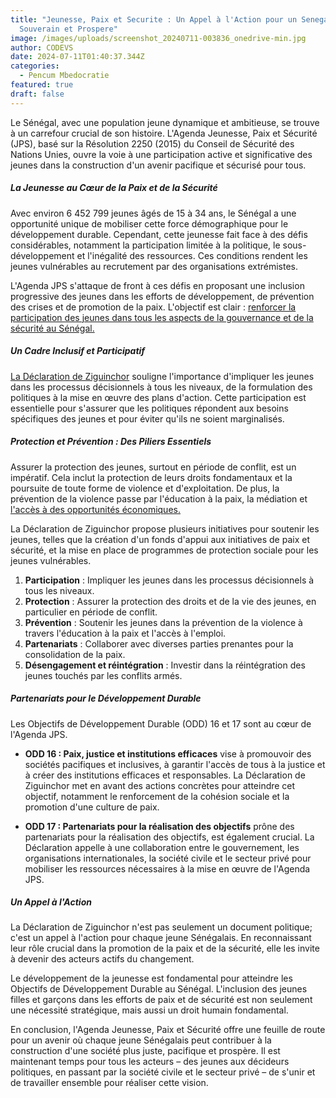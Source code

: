 ```yaml
---
title: "Jeunesse, Paix et Securite : Un Appel à l'Action pour un Senegal
  Souverain et Prospere"
image: /images/uploads/screenshot_20240711-003836_onedrive-min.jpg
author: CODEVS
date: 2024-07-11T01:40:37.344Z
categories:
  - Pencum Mbedocratie
featured: true
draft: false
---
```

Le Sénégal, avec une population jeune dynamique et ambitieuse, se trouve à un carrefour crucial de son histoire. L'Agenda Jeunesse, Paix et Sécurité (JPS), basé sur la Résolution 2250 (2015) du Conseil de Sécurité des Nations Unies, ouvre la voie à une participation active et significative des jeunes dans la construction d'un avenir pacifique et sécurisé pour tous.

##### La Jeunesse au Cœur de la Paix et de la Sécurité
Avec environ 6 452 799 jeunes âgés de 15 à 34 ans, le Sénégal a une opportunité unique de mobiliser cette force démographique pour le développement durable. Cependant, cette jeunesse fait face à des défis considérables, notamment la participation limitée à la politique, le sous-développement et l'inégalité des ressources. Ces conditions rendent les jeunes vulnérables au recrutement par des organisations extrémistes.

L'Agenda JPS s'attaque de front à ces défis en proposant une inclusion progressive des jeunes dans les efforts de développement, de prévention des crises et de promotion de la paix. L'objectif est clair : [renforcer la participation des jeunes dans tous les aspects de la gouvernance et de la sécurité au Sénégal.](https://codevsn.org/actualites/lessence-des-volontaires-communautaires-facteur-de-coh%C3%A9sion-sociale-et-de-la-paix-au-s%C3%A9n%C3%A9gal/)

##### Un Cadre Inclusif et Participatif
[La Déclaration de Ziguinchor](https://codevsn.org/publications/declaration-de-ziguinchor-jeunesse-paix-et-securite/) souligne l'importance d'impliquer les jeunes dans les processus décisionnels à tous les niveaux, de la formulation des politiques à la mise en œuvre des plans d'action. Cette participation est essentielle pour s'assurer que les politiques répondent aux besoins spécifiques des jeunes et pour éviter qu'ils ne soient marginalisés.

##### Protection et Prévention : Des Piliers Essentiels
Assurer la protection des jeunes, surtout en période de conflit, est un impératif. Cela inclut la protection de leurs droits fondamentaux et la poursuite de toute forme de violence et d'exploitation. De plus, la prévention de la violence passe par l'éducation à la paix, la médiation et [l'accès à des opportunités économiques.](https://codevsn.org/actualites/invite-de-rfm-matin-pape-samb-dieye-theorise-et-modelise-lengagement-communautaire-et-ess-au-senegal/)

La Déclaration de Ziguinchor propose plusieurs initiatives pour soutenir les jeunes, telles que la création d'un fonds d'appui aux initiatives de paix et sécurité, et la mise en place de programmes de protection sociale pour les jeunes vulnérables.

1. **Participation** : Impliquer les jeunes dans les processus décisionnels à tous les niveaux.
2. **Protection** : Assurer la protection des droits et de la vie des jeunes, en particulier en période de conflit.
3. **Prévention** : Soutenir les jeunes dans la prévention de la violence à travers l'éducation à la paix et l'accès à l'emploi.
4. **Partenariats** : Collaborer avec diverses parties prenantes pour la consolidation de la paix.
5. **Désengagement et réintégration** : Investir dans la réintégration des jeunes touchés par les conflits armés.

##### Partenariats pour le Développement Durable
Les Objectifs de Développement Durable (ODD) 16 et 17 sont au cœur de l'Agenda JPS.
- **ODD 16 : Paix, justice et institutions efficaces** vise à promouvoir des sociétés pacifiques et inclusives, à garantir l'accès de tous à la justice et à créer des institutions efficaces et responsables. La Déclaration de Ziguinchor met en avant des actions concrètes pour atteindre cet objectif, notamment le renforcement de la cohésion sociale et la promotion d'une culture de paix.

- **ODD 17 : Partenariats pour la réalisation des objectifs** prône des partenariats pour la réalisation des objectifs, est également crucial. La Déclaration appelle à une collaboration entre le gouvernement, les organisations internationales, la société civile et le secteur privé pour mobiliser les ressources nécessaires à la mise en œuvre de l'Agenda JPS.

##### Un Appel à l'Action
La Déclaration de Ziguinchor n'est pas seulement un document politique; c'est un appel à l'action pour chaque jeune Sénégalais. En reconnaissant leur rôle crucial dans la promotion de la paix et de la sécurité, elle les invite à devenir des acteurs actifs du changement.

Le développement de la jeunesse est fondamental pour atteindre les Objectifs de Développement Durable au Sénégal. L'inclusion des jeunes filles et garçons dans les efforts de paix et de sécurité est non seulement une nécessité stratégique, mais aussi un droit humain fondamental.

En conclusion, l'Agenda Jeunesse, Paix et Sécurité offre une feuille de route pour un avenir où chaque jeune Sénégalais peut contribuer à la construction d'une société plus juste, pacifique et prospère. Il est maintenant temps pour tous les acteurs – des jeunes aux décideurs politiques, en passant par la société civile et le secteur privé – de s'unir et de travailler ensemble pour réaliser cette vision.